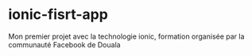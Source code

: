 # ionic-fisrt-app
Mon premier projet  avec la technologie ionic, formation organisée par la communauté Facebook de Douala
